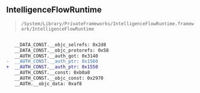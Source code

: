 ## IntelligenceFlowRuntime

> `/System/Library/PrivateFrameworks/IntelligenceFlowRuntime.framework/IntelligenceFlowRuntime`

```diff

   __DATA_CONST.__objc_selrefs: 0x2d8
   __DATA_CONST.__objc_protorefs: 0x58
   __AUTH_CONST.__auth_got: 0x3140
-  __AUTH_CONST.__auth_ptr: 0x1560
+  __AUTH_CONST.__auth_ptr: 0x1550
   __AUTH_CONST.__const: 0xb0a8
   __AUTH_CONST.__objc_const: 0x2970
   __AUTH.__objc_data: 0xaf8

```
